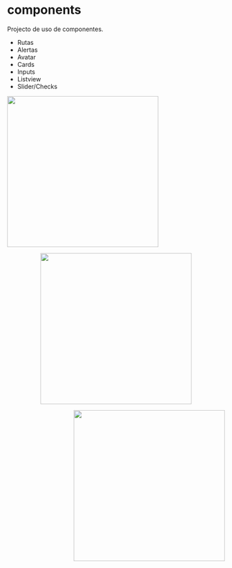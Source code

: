 # components

Projecto de uso de componentes.
- Rutas
- Alertas
- Avatar
- Cards
- Inputs
- Listview
- Slider/Checks

<p align="left"> <img src="https://imgur.com/5Hnww5t.jpg" width="350"/> </p> <p align="center"> <img src="https://imgur.com/5Hnww5t.jpg" width="350"/> </p> <p align="right"> <img src="https://imgur.com/5Hnww5t.jpg" width="350"/> </p> 








